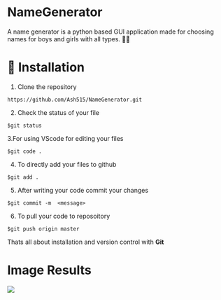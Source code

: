 # NameGenerator
A name generator is a python based GUI application made for choosing names for boys and girls with all types. 👦👧

# 🚀&nbsp;Installation 
1. Clone the repository 
```
https://github.com/Ash515/NameGenerator.git
```
2. Check the status of your file 
```
$git status
```

3.For using VScode for editing your files 
```
$git code .
```
4. To directly add your files to github
```
$git add .
```
5. After writing your code commit your changes 
```
$git commit -m  <message>
```
6. To pull your code to reposoitory
```
$git push origin master
```
Thats all about installation and version control with **Git**

# Image Results
<img src="/Images Results/image1.png">
